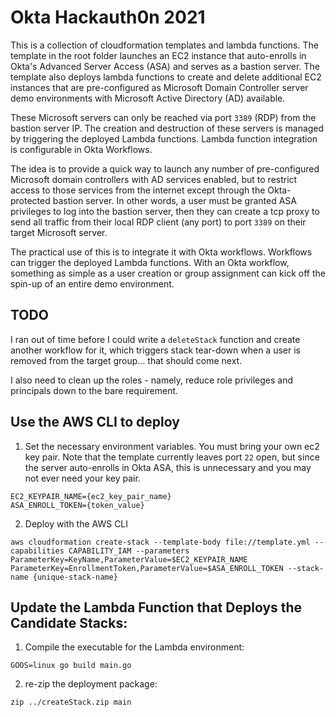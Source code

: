 # Okta Hackauth0n 2021

This is a collection of cloudformation templates and lambda functions. The template in the root folder launches an EC2 instance that auto-enrolls in Okta's Advanced Server Access (ASA) and serves as a bastion server. The template also deploys lambda functions to create and delete additional EC2 instances that are pre-configured as Microsoft Domain Controller server demo environments with Microsoft Active Directory (AD) available. 

These Microsoft servers can only be reached via port `3389` (RDP) from the bastion server IP. The creation and destruction of these servers is managed by triggering the deployed Lambda functions. Lambda function integration is configurable in Okta Workflows.

The idea is to provide a quick way to launch any number of pre-configured Microsoft domain controllers with AD services enabled, but to restrict access to those services from the internet except through the Okta-protected bastion server. In other words, a user must be granted ASA privileges to log into the bastion server, then they can create a tcp proxy to send all traffic from their local RDP client (any port) to port `3389` on their target Microsoft server.

The practical use of this is to integrate it with Okta workflows. Workflows can trigger the deployed Lambda functions. With an Okta workflow, something as simple as a user creation or group assignment can kick off the spin-up of an entire demo environment.

## TODO

I ran out of time before I could write a `deleteStack` function and create another workflow for it, which triggers stack tear-down when a user is removed from the target group... that should come next.

I also need to clean up the roles - namely, reduce role privileges and principals down to the bare requirement.

## Use the AWS CLI to deploy

1. Set the necessary environment variables. You must bring your own ec2 key pair. Note that the template currently leaves port `22` open, but since the server auto-enrolls in Okta ASA, this is unnecessary and you may not ever need your key pair.
```shell
EC2_KEYPAIR_NAME={ec2_key_pair_name}
ASA_ENROLL_TOKEN={token_value}
```

2. Deploy with the AWS CLI
```shell
aws cloudformation create-stack --template-body file://template.yml --capabilities CAPABILITY_IAM --parameters ParameterKey=KeyName,ParameterValue=$EC2_KEYPAIR_NAME ParameterKey=EnrollmentToken,ParameterValue=$ASA_ENROLL_TOKEN --stack-name {unique-stack-name}
```

## Update the Lambda Function that Deploys the Candidate Stacks:

1. Compile the executable for the Lambda environment: 
```shell
GOOS=linux go build main.go
```

2. re-zip the deployment package:
```shell
zip ../createStack.zip main
```
